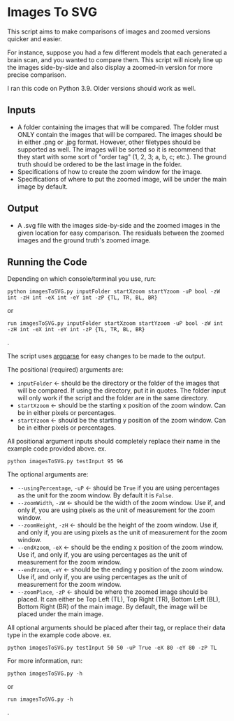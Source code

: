 # Images To SVG
This script aims to make comparisons of images and zoomed versions quicker and easier. 

For instance, suppose you had a few different models that each generated a brain scan, and you wanted to compare them. This script will nicely line up the images side-by-side and also display a zoomed-in version for more precise comparison.

I ran this code on Python 3.9. Older versions should work as well.

## Inputs
- A folder containing the images that will be compared. The folder must ONLY contain the images that will be compared. The images should be in either .png or .jpg format. However, other filetypes should be supported as well. The images will be sorted so it is recommend that they start with some sort of "order tag" (1, 2, 3; a, b, c; etc.). The ground truth should be ordered to be the last image in the folder.
- Specifications of how to create the zoom window for the image.
- Specifications of where to put the zoomed image, will be under the main image by default.

## Output
- A .svg file with the images side-by-side and the zoomed images in the given location for easy comparison. The residuals between the zoomed images and the ground truth's zoomed image.

## Running the Code
Depending on which console/terminal you use, run:
```
python imagesToSVG.py inputFolder startXzoom startYzoom -uP bool -zW int -zH int -eX int -eY int -zP {TL, TR, BL, BR}
```
or
```
run imagesToSVG.py inputFolder startXzoom startYzoom -uP bool -zW int -zH int -eX int -eY int -zP {TL, TR, BL, BR}
```
.

The script uses [argparse](https://docs.python.org/3/library/argparse.html) for easy changes to be made to the output.

The positional (required) arguments are:
- `inputFolder` <- should be the directory or the folder of the images that will be compared. If using the directory, put it in quotes. The folder input will only work if the script and the folder are in the same directory.
- `startXzoom` <- should be the starting x position of the zoom window. Can be in either pixels or percentages.
- `startYzoom` <- should be the starting y position of the zoom window. Can be in either pixels or percentages.

All positional argument inputs should completely replace their name in the example code provided above. ex.
```
python imagesToSVG.py testInput 95 96
```

The optional arguments are:
- `--usingPercentage`, `-uP` <- should be `True` if you are using percentages as the unit for the zoom window. By default it is `False`.
- `--zoomWidth`, `-zW` <- should be the width of the zoom window. Use if, and only if, you are using pixels as the unit of measurement for the zoom window.
- `--zoomHeight`, `-zH` <- should be the height of the zoom window. Use if, and only if, you are using pixels as the unit of measurement for the zoom window.
- `--endXzoom`, `-eX` <- should be the ending x position of the zoom window. Use if, and only if, you are using percentages as the unit of measurement for the zoom window.
- `--endYzoom`, `-eY` <- should be the ending y position of the zoom window. Use if, and only if, you are using percentages as the unit of measurement for the zoom window.
- `--zoomPlace`, `-zP` <- should be where the zoomed image should be placed. It can either be Top Left (TL), Top Right (TR), Bottom Left (BL), Bottom Right (BR) of the main image. By default, the image will be placed under the main image.

All optional arguments should be placed after their tag, or replace their data type in the example code above. ex.
```
python imagesToSVG.py testInput 50 50 -uP True -eX 80 -eY 80 -zP TL
```

For more information, run:
```
python imagesToSVG.py -h
```
or
```
run imagesToSVG.py -h
```
.
